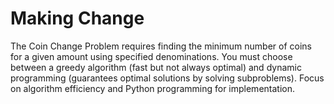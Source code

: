 # Making Change
The Coin Change Problem requires finding the minimum number of coins for a given amount using specified denominations. You must choose between a greedy algorithm (fast but not always optimal) and dynamic programming (guarantees optimal solutions by solving subproblems). Focus on algorithm efficiency and Python programming for implementation.
